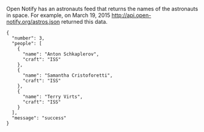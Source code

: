 Open Notify has an astronauts feed that returns the names of the astronauts in space. 
For example, on March 19, 2015 <a href="http://api.open-notify.org/astros.json" target="_blank">http://api.open-notify.org/astros.json</a> returned this data.

    {
      "number": 3, 
      "people": [
        {
          "name": "Anton Schkaplerov", 
          "craft": "ISS"
        }, 
        {
          "name": "Samantha Cristoforetti", 
          "craft": "ISS"
        }, 
        {
          "name": "Terry Virts", 
          "craft": "ISS"
        }
      ], 
      "message": "success"
    }